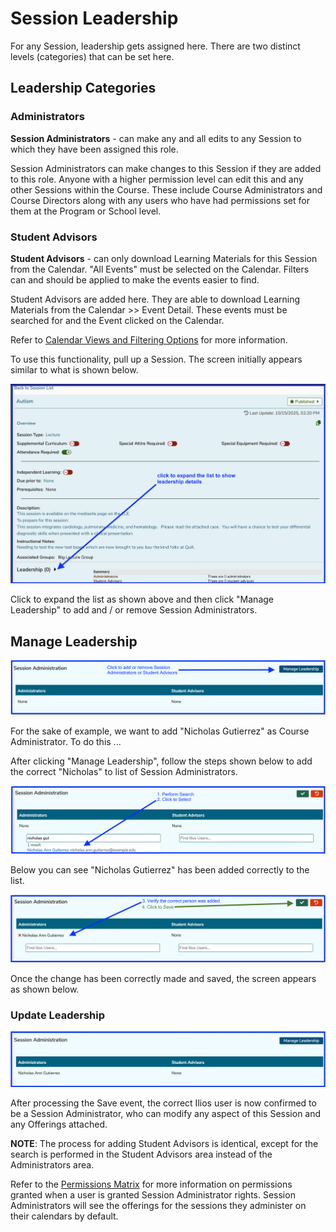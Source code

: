 # Session Leadership

For any Session, leadership gets assigned here. There are two distinct levels (categories) that can be set here.

## Leadership Categories

### Administrators

**Session Administrators** - can make any and all edits to any Session to which they have been assigned this role.

Session Administrators can make changes to this Session if they are added to this role. Anyone with a higher permission level can edit this and any other Sessions within the Course. These include Course Administrators and Course Directors along with any users who have had permissions set for them at the Program or School level.

### Student Advisors

**Student Advisors** - can only download Learning Materials for this Session from the Calendar. "All Events" must be selected on the Calendar. Filters can and should be applied to make the events easier to find.

Student Advisors are added here. They are able to download Learning Materials from the Calendar >> Event Detail. These events must be searched for and the Event clicked on the Calendar.

Refer to [Calendar Views and Filtering Options](https://iliosproject.gitbook.io/ilios-user-guide/dashboard/calendar-search-and-filter-options) for more information.

To use this functionality, pull up a Session. The screen initially appears similar to what is shown below.

![pull up a session](../../images/session_leadership/pull_up_a_session.png)

Click to expand the list as shown above and then click "Manage Leadership" to add and / or remove Session Administrators.

## Manage Leadership

![Manage Leadership](../../images/session_leadership/sess_ldrship2.png)

For the sake of example, we want to add "Nicholas Gutierrez" as Course Administrator. To do this ...

After clicking "Manage Leadership", follow the steps shown below to add the correct "Nicholas" to list of Session Administrators.

![Add "Nicolas"](../../images/session_leadership/sess_ldrship3.png)

Below you can see "Nicholas Gutierrez" has been added correctly to the list.

!["Nicholas" - added to list](../../images/session_leadership/sess_ldrship4.png)

Once the change has been correctly made and saved, the screen appears as shown below.

### Update Leadership

![screen - updated](../../images/session_leadership/sess_ldrship5.png)

After processing the Save event, the correct Ilios user is now confirmed to be a Session Administrator, who can modify any aspect of this Session and any Offerings attached.

**NOTE**: The process for adding Student Advisors is identical, except for the search is performed in the Student Advisors area instead of the Administrators area.

Refer to the [Permissions Matrix](https://www.dropbox.com/s/431sdj2bfoi3v1f/Ilios%20New%20Default%20Permissions%20Matrix.pdf?dl=0) for more information on permissions granted when a user is granted Session Administrator rights. Session Administrators will see the offerings for the sessions they administer on their calendars by default.
